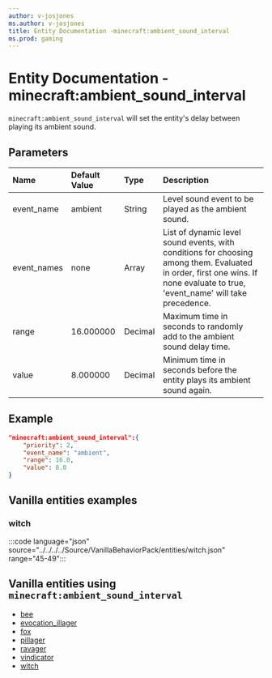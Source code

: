 ```yaml
---
author: v-josjones
ms.author: v-josjones
title: Entity Documentation -minecraft:ambient_sound_interval
ms.prod: gaming
---
```


# Entity Documentation -  minecraft:ambient_sound_interval

`minecraft:ambient_sound_interval` will set the entity's delay between playing its ambient sound.

## Parameters

|Name |Default Value  |Type  |Description  |
|:----------|:----------|:----------|:----------|
|event_name| ambient| String|  Level sound event to be played as the ambient sound. |
|event_names| none | Array|  List of dynamic level sound events, with conditions for choosing among them. Evaluated in order, first one wins. If none evaluate to true, 'event_name' will take precedence. |
|range| 16.000000|  Decimal| Maximum time in seconds to randomly add to the ambient sound delay time. |
|value| 8.000000| Decimal|  Minimum time in seconds before the entity plays its ambient sound again. |

## Example

```json
"minecraft:ambient_sound_interval":{
    "priority": 2,
    "event_name": "ambient",
    "range": 16.0,
    "value": 8.0
}
```

## Vanilla entities examples

### witch

:::code language="json" source="../../../../Source/VanillaBehaviorPack/entities/witch.json" range="45-49":::

## Vanilla entities using `minecraft:ambient_sound_interval`

- [bee](../../../../Source/VanillaBehaviorPack_Snippets/entities/bee.md)
- [evocation_illager](../../../../Source/VanillaBehaviorPack_Snippets/entities/evocation_illager.md)
- [fox](../../../../Source/VanillaBehaviorPack_Snippets/entities/fox.md)
- [pillager](../../../../Source/VanillaBehaviorPack_Snippets/entities/pillager.md)
- [ravager](../../../../Source/VanillaBehaviorPack_Snippets/entities/ravager.md)
- [vindicator](../../../../Source/VanillaBehaviorPack_Snippets/entities/vindicator.md)
- [witch](../../../../Source/VanillaBehaviorPack_Snippets/entities/witch.md)
